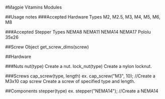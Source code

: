 #Magpie Vitamins Modules

##Usage notes
###Accepted Hardware Types
M2, M2.5, M3, M4, M5, M6, M8

###Accepted Stepper Types
NEMA8
NEMA11
NEMA14
NEMA17
Pololu 35x26 


##Screw Object
get_screw_dims(screw)

##Hardware 

###Nuts
	nut(type)
Create a nut.
	lock_nut(type)
Create a nylon locknut.
 
###Screws
	cap_screw(type, length)
	ex. cap_screw("M3", 10); //Create a M3x10 cap screw
Create a screw of specified type and length.


##Components
	stepper(type)
	ex. stepper("NEMA14"); //Create a NEMA14
